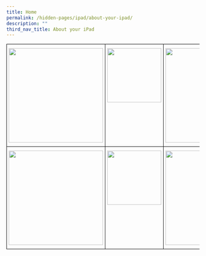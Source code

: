 ```yaml
---
title: Home
permalink: /hidden-pages/ipad/about-your-ipad/
description: ""
third_nav_title: About your iPad
---
```

<style type="text/css">
.tg  {border-collapse:collapse;border-spacing:0;}
.tg td{border-color:black;border-style:solid;border-width:1px;font-family:Arial, sans-serif;font-size:14px;
  overflow:hidden;padding:10px 5px;word-break:normal;}
.tg th{border-color:black;border-style:solid;border-width:1px;font-family:Arial, sans-serif;font-size:14px;
  font-weight:normal;overflow:hidden;padding:10px 5px;word-break:normal;}
.tg .tg-0lax{text-align:left;vertical-align:top}
</style>
<table class="tg">
<thead>
  <tr>
    <th class="tg-0lax"><img width="246" src="https://staging.dbib5om10sev8.amplifyapp.com/images/PDLP/About_ipad/slicev1_01.png"></th>
    <th class="tg-0lax"><img width="141" src="https://staging.dbib5om10sev8.amplifyapp.com/images/PDLP/About_ipad/slicev1_02.png"></th>
    <th class="tg-0lax"><img width="246" src="https://staging.dbib5om10sev8.amplifyapp.com/images/PDLP/About_ipad/slicev1_03.png"></th>
  </tr>
</thead>
<tbody>
  <tr>
    <td class="tg-0lax"><img width="246" src="https://staging.dbib5om10sev8.amplifyapp.com/images/PDLP/About_ipad/slicev1_04.png"></td>
    <td class="tg-0lax"><img width="141" src="https://staging.dbib5om10sev8.amplifyapp.com/images/PDLP/About_ipad/slicev1_05.png"></td>
    <td class="tg-0lax"><img width="246" src="https://staging.dbib5om10sev8.amplifyapp.com/images/PDLP/About_ipad/slicev1_06.png"></td>
  </tr>
</tbody>
</table>
